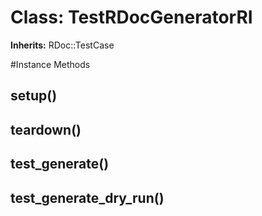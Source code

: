# Class: TestRDocGeneratorRI
**Inherits:** RDoc::TestCase
    




#Instance Methods
## setup() [](#method-i-setup)

## teardown() [](#method-i-teardown)

## test_generate() [](#method-i-test_generate)

## test_generate_dry_run() [](#method-i-test_generate_dry_run)

